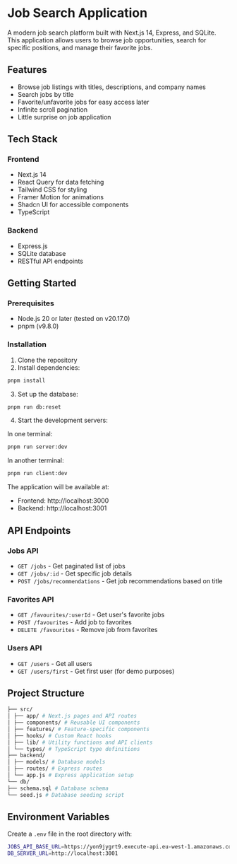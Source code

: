 # Job Search Application

A modern job search platform built with Next.js 14, Express, and SQLite. This application allows users to browse job opportunities, search for specific positions, and manage their favorite jobs.

## Features

- Browse job listings with titles, descriptions, and company names
- Search jobs by title
- Favorite/unfavorite jobs for easy access later
- Infinite scroll pagination
- Little surprise on job application

## Tech Stack

### Frontend

- Next.js 14
- React Query for data fetching
- Tailwind CSS for styling
- Framer Motion for animations
- Shadcn UI for accessible components
- TypeScript

### Backend

- Express.js
- SQLite database
- RESTful API endpoints

## Getting Started

### Prerequisites

- Node.js 20 or later (tested on v20.17.0)
- pnpm (v9.8.0)

### Installation

1. Clone the repository
2. Install dependencies:

```bash
pnpm install
```

3. Set up the database:

```bash
pnpm run db:reset
```

4. Start the development servers:

In one terminal:

```bash
pnpm run server:dev
```

In another terminal:

```bash
pnpm run client:dev
```

The application will be available at:

- Frontend: http://localhost:3000
- Backend: http://localhost:3001

## API Endpoints

### Jobs API

- `GET /jobs` - Get paginated list of jobs
- `GET /jobs/:id` - Get specific job details
- `POST /jobs/recommendations` - Get job recommendations based on title

### Favorites API

- `GET /favourites/:userId` - Get user's favorite jobs
- `POST /favourites` - Add job to favorites
- `DELETE /favourites` - Remove job from favorites

### Users API

- `GET /users` - Get all users
- `GET /users/first` - Get first user (for demo purposes)

## Project Structure

```bash
├── src/
│ ├── app/ # Next.js pages and API routes
│ ├── components/ # Reusable UI components
│ ├── features/ # Feature-specific components
│ ├── hooks/ # Custom React hooks
│ ├── lib/ # Utility functions and API clients
│ └── types/ # TypeScript type definitions
├── backend/
│ ├── models/ # Database models
│ ├── routes/ # Express routes
│ └── app.js # Express application setup
└── db/
├── schema.sql # Database schema
└── seed.js # Database seeding script
```

## Environment Variables

Create a `.env` file in the root directory with:

```bash
JOBS_API_BASE_URL=https://yon9jygrt9.execute-api.eu-west-1.amazonaws.com/prod
DB_SERVER_URL=http://localhost:3001
```
